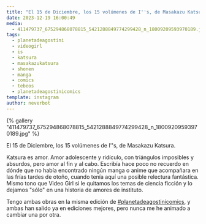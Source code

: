 ```yaml
---
title: "El 15 de Diciembre, los 15 volúmenes de I''s, de Masakazu Katsura"
date: 2023-12-19 16:00:49
media: 
  - 411479737_675294868078815_5421288849774299428_n_18009209593970189.jpg
tags: 
  - planetadeagostini
  - videogirl
  - is
  - katsura
  - masakazukatsura
  - shonen
  - manga
  - comics
  - tebeos
  - planetadeagostinicomics
template: instagram
author: neverbot
---
```


{% gallery "411479737_675294868078815_5421288849774299428_n_18009209593970189.jpg" %}

El 15 de Diciembre, los 15 volúmenes de I''s, de Masakazu Katsura.

Katsura es amor. Amor adolescente y ridículo, con triángulos imposibles y absurdos, pero amor al fin y al cabo. Escribía hace poco no recuerdo en dónde que no había encontrado ningún manga o anime que acompañara en las frías tardes de otoño, cuando tenía aquí una posible relectura fantástica. Mismo tono que Video Girl si le quitamos los temas de ciencia ficción y lo dejamos "sólo" en una historia de amores de instituto.

Tengo ambas obras en la misma edición de [#planetadeagostinicomics](/tags/planetadeagostinicomics), y ambas han salido ya en ediciones mejores, pero nunca me he animado a cambiar una por otra.
